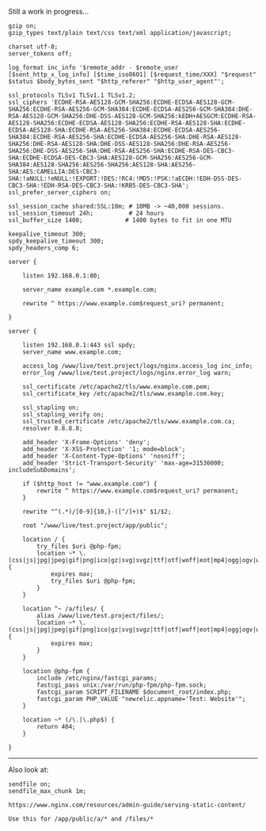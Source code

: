 
Still a work in progress...

	gzip on;
	gzip_types text/plain text/css text/xml application/javascript;

	charset utf-8;
	server_tokens off;

	log_format inc_info '$remote_addr - $remote_user [$sent_http_x_log_info] [$time_iso8601] [$request_time/XXX] "$request" $status $body_bytes_sent "$http_referer" "$http_user_agent"';

	ssl_protocols TLSv1 TLSv1.1 TLSv1.2;
	ssl_ciphers 'ECDHE-RSA-AES128-GCM-SHA256:ECDHE-ECDSA-AES128-GCM-SHA256:ECDHE-RSA-AES256-GCM-SHA384:ECDHE-ECDSA-AES256-GCM-SHA384:DHE-RSA-AES128-GCM-SHA256:DHE-DSS-AES128-GCM-SHA256:kEDH+AESGCM:ECDHE-RSA-AES128-SHA256:ECDHE-ECDSA-AES128-SHA256:ECDHE-RSA-AES128-SHA:ECDHE-ECDSA-AES128-SHA:ECDHE-RSA-AES256-SHA384:ECDHE-ECDSA-AES256-SHA384:ECDHE-RSA-AES256-SHA:ECDHE-ECDSA-AES256-SHA:DHE-RSA-AES128-SHA256:DHE-RSA-AES128-SHA:DHE-DSS-AES128-SHA256:DHE-RSA-AES256-SHA256:DHE-DSS-AES256-SHA:DHE-RSA-AES256-SHA:ECDHE-RSA-DES-CBC3-SHA:ECDHE-ECDSA-DES-CBC3-SHA:AES128-GCM-SHA256:AES256-GCM-SHA384:AES128-SHA256:AES256-SHA256:AES128-SHA:AES256-SHA:AES:CAMELLIA:DES-CBC3-SHA:!aNULL:!eNULL:!EXPORT:!DES:!RC4:!MD5:!PSK:!aECDH:!EDH-DSS-DES-CBC3-SHA:!EDH-RSA-DES-CBC3-SHA:!KRB5-DES-CBC3-SHA';
	ssl_prefer_server_ciphers on;

	ssl_session_cache shared:SSL:10m; # 10MB -> ~40,000 sessions.
	ssl_session_timeout 24h;		  # 24 hours
	ssl_buffer_size 1400;			 # 1400 bytes to fit in one MTU

	keepalive_timeout 300;
	spdy_keepalive_timeout 300;
	spdy_headers_comp 6;

	server {

		listen 192.168.0.1:80;

		server_name example.com *.example.com;

		rewrite ^ https://www.example.com$request_uri? permanent;

	}

	server {

		listen 192.168.0.1:443 ssl spdy;
		server_name www.example.com;

		access_log /www/live/test.project/logs/nginx.access_log inc_info;
		error_log /www/live/test.project/logs/nginx.error_log warn;

		ssl_certificate /etc/apache2/tls/www.example.com.pem;
		ssl_certificate_key /etc/apache2/tls/www.example.com.key;

		ssl_stapling on;
		ssl_stapling_verify on;
		ssl_trusted_certificate /etc/apache2/tls/www.example.com.ca;
		resolver 8.8.8.8;

		add_header 'X-Frame-Options' 'deny';
		add_header 'X-XSS-Protection' '1; mode=block';
		add_header 'X-Content-Type-Options' 'nosniff';
		add_header 'Strict-Transport-Security' 'max-age=31536000; includeSubDomains';

		if ($http_host != "www.example.com") {
			rewrite ^ https://www.example.com$request_uri? permanent;
		}

		rewrite "^(.*)/[0-9]{10,}-([^/]+)$" $1/$2;

		root "/www/live/test.project/app/public";

		location / {
			try_files $uri @php-fpm;
			location ~* \.(css|js|jpg|jpeg|gif|png|ico|gz|svg|svgz|ttf|otf|woff|eot|mp4|ogg|ogv|webm|pdf)$ {
				expires max;
				try_files $uri @php-fpm;
			}
		}

		location ^~ /a/files/ {
			alias /www/live/test.project/files/;
			location ~* \.(css|js|jpg|jpeg|gif|png|ico|gz|svg|svgz|ttf|otf|woff|eot|mp4|ogg|ogv|webm|pdf)$ {
				expires max;
			}
		}

		location @php-fpm {
			include /etc/nginx/fastcgi_params;
			fastcgi_pass unix:/var/run/php-fpm/php-fpm.sock;
			fastcgi_param SCRIPT_FILENAME $document_root/index.php;
			fastcgi_param PHP_VALUE "newrelic.appname='Test: Website'";
		}

		location ~* (/\.|\.php$) {
			return 404;
		}

	}

---

Also look at:

	sendfile on;
	sendfile_max_chunk 1m;

	https://www.nginx.com/resources/admin-guide/serving-static-content/

	Use this for /app/public/a/* and /files/*
